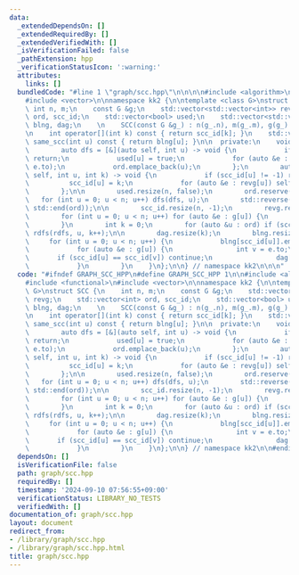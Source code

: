 ```yaml
---
data:
  _extendedDependsOn: []
  _extendedRequiredBy: []
  _extendedVerifiedWith: []
  _isVerificationFailed: false
  _pathExtension: hpp
  _verificationStatusIcon: ':warning:'
  attributes:
    links: []
  bundledCode: "#line 1 \"graph/scc.hpp\"\n\n\n\n#include <algorithm>\n#include <functional>\n\
    #include <vector>\n\nnamespace kk2 {\n\ntemplate <class G>\nstruct SCC {\n   \
    \ int n, m;\n    const G &g;\n    std::vector<std::vector<int>> revg;\n    std::vector<int>\
    \ ord, scc_id;\n    std::vector<bool> used;\n    std::vector<std::vector<int>>\
    \ blng, dag;\n    \n    SCC(const G &g_) : n(g_.n), m(g_.m), g(g_) { init(); }\n\
    \n    int operator[](int k) const { return scc_id[k]; }\n    std::vector<int>\
    \ same_scc(int u) const { return blng[u]; }\n\n  private:\n    void init() {\n\
    \        auto dfs = [&](auto self, int u) -> void {\n            if (used[u])\
    \ return;\n            used[u] = true;\n            for (auto &e : g[u]) self(self,\
    \ e.to);\n            ord.emplace_back(u);\n        };\n        auto rdfs = [&](auto\
    \ self, int u, int k) -> void {\n            if (scc_id[u] != -1) return;\n  \
    \          scc_id[u] = k;\n            for (auto &e : revg[u]) self(self, e, k);\n\
    \        };\n\n        used.resize(n, false);\n        ord.reserve(n);\n     \
    \   for (int u = 0; u < n; u++) dfs(dfs, u);\n        std::reverse(std::begin(ord),\
    \ std::end(ord));\n\n        scc_id.resize(n, -1);\n        revg.resize(n);\n\
    \        for (int u = 0; u < n; u++) for (auto &e : g[u]) {\n            revg[e.to].emplace_back(u);\n\
    \        }\n        int k = 0;\n        for (auto &u : ord) if (scc_id[u] == -1)\
    \ rdfs(rdfs, u, k++);\n\n        dag.resize(k);\n        blng.resize(k);\n   \
    \     for (int u = 0; u < n; u++) {\n            blng[scc_id[u]].emplace_back(u);\n\
    \            for (auto &e : g[u]) {\n                int v = e.to;\n         \
    \       if (scc_id[u] == scc_id[v]) continue;\n                dag[scc_id[u]].emplace_back(scc_id[v]);\n\
    \            }\n        }\n    }\n};\n\n} // namespace kk2\n\n\n"
  code: "#ifndef GRAPH_SCC_HPP\n#define GRAPH_SCC_HPP 1\n\n#include <algorithm>\n\
    #include <functional>\n#include <vector>\n\nnamespace kk2 {\n\ntemplate <class\
    \ G>\nstruct SCC {\n    int n, m;\n    const G &g;\n    std::vector<std::vector<int>>\
    \ revg;\n    std::vector<int> ord, scc_id;\n    std::vector<bool> used;\n    std::vector<std::vector<int>>\
    \ blng, dag;\n    \n    SCC(const G &g_) : n(g_.n), m(g_.m), g(g_) { init(); }\n\
    \n    int operator[](int k) const { return scc_id[k]; }\n    std::vector<int>\
    \ same_scc(int u) const { return blng[u]; }\n\n  private:\n    void init() {\n\
    \        auto dfs = [&](auto self, int u) -> void {\n            if (used[u])\
    \ return;\n            used[u] = true;\n            for (auto &e : g[u]) self(self,\
    \ e.to);\n            ord.emplace_back(u);\n        };\n        auto rdfs = [&](auto\
    \ self, int u, int k) -> void {\n            if (scc_id[u] != -1) return;\n  \
    \          scc_id[u] = k;\n            for (auto &e : revg[u]) self(self, e, k);\n\
    \        };\n\n        used.resize(n, false);\n        ord.reserve(n);\n     \
    \   for (int u = 0; u < n; u++) dfs(dfs, u);\n        std::reverse(std::begin(ord),\
    \ std::end(ord));\n\n        scc_id.resize(n, -1);\n        revg.resize(n);\n\
    \        for (int u = 0; u < n; u++) for (auto &e : g[u]) {\n            revg[e.to].emplace_back(u);\n\
    \        }\n        int k = 0;\n        for (auto &u : ord) if (scc_id[u] == -1)\
    \ rdfs(rdfs, u, k++);\n\n        dag.resize(k);\n        blng.resize(k);\n   \
    \     for (int u = 0; u < n; u++) {\n            blng[scc_id[u]].emplace_back(u);\n\
    \            for (auto &e : g[u]) {\n                int v = e.to;\n         \
    \       if (scc_id[u] == scc_id[v]) continue;\n                dag[scc_id[u]].emplace_back(scc_id[v]);\n\
    \            }\n        }\n    }\n};\n\n} // namespace kk2\n\n#endif // GRAPH_SCC_HPP\n"
  dependsOn: []
  isVerificationFile: false
  path: graph/scc.hpp
  requiredBy: []
  timestamp: '2024-09-10 07:56:55+09:00'
  verificationStatus: LIBRARY_NO_TESTS
  verifiedWith: []
documentation_of: graph/scc.hpp
layout: document
redirect_from:
- /library/graph/scc.hpp
- /library/graph/scc.hpp.html
title: graph/scc.hpp
---
```

